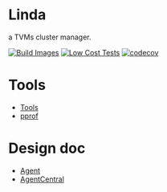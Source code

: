 # Linda

a TVMs cluster manager.


[![Build Images](https://github.com/lukaproject/Linda/actions/workflows/build-images.yml/badge.svg)](https://github.com/lukaproject/Linda/actions/workflows/build-images.yml)
[![Low Cost Tests](https://github.com/lukaproject/Linda/actions/workflows/low-cost-tests.yml/badge.svg)](https://github.com/lukaproject/Linda/actions/workflows/low-cost-tests.yml)
[![codecov](https://codecov.io/gh/lukaproject/Linda/graph/badge.svg?token=I9LZV6GaLS)](https://codecov.io/gh/lukaproject/Linda)

# Tools

- [Tools](tools/tools.md)
- [pprof](tools/pprof.md)

# Design doc

- [Agent](agent/doc/overview.md)
- [AgentCentral](services/agentcentral/doc/overview.md)